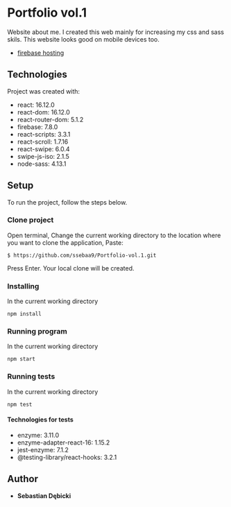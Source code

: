 # Portfolio vol.1

Website about me. I created this web mainly for increasing my css and sass skils. This website looks good on mobile devices too.

* [firebase hosting](https://sebastian-debicki.web.app/ )

## Technologies
Project was created with:
* react: 16.12.0
* react-dom: 16.12.0
* react-router-dom: 5.1.2
* firebase: 7.8.0
* react-scripts: 3.3.1
* react-scroll: 1.7.16
* react-swipe: 6.0.4
* swipe-js-iso: 2.1.5
* node-sass: 4.13.1

## Setup

To run the project, follow the steps below.

### Clone project

Open terminal,
Change the current working directory to the location where you want to clone the application,
Paste:
```
$ https://github.com/ssebaa9/Portfolio-vol.1.git
```
Press Enter. Your local clone will be created.

### Installing

In the current working directory

```
npm install
```

### Running program

In the current working directory

```
npm start
```

### Running tests

In the current working directory

```
npm test
```

#### Technologies for tests
 
* enzyme: 3.11.0
* enzyme-adapter-react-16: 1.15.2
* jest-enzyme: 7.1.2
* @testing-library/react-hooks: 3.2.1


## Author

* **Sebastian Dębicki** 
